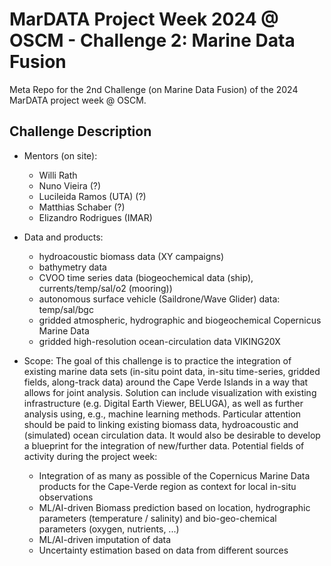 # MarDATA Project Week 2024 @ OSCM - Challenge 2: Marine Data Fusion

Meta Repo for the 2nd Challenge (on Marine Data Fusion) of the 2024 MarDATA project week @ OSCM.

## Challenge Description

 - Mentors (on site):
   - Willi Rath
   - Nuno Vieira (?)
   - Lucileida Ramos (UTA) (?)
   - Matthias Schaber (?)
   - Elizandro Rodrigues (IMAR)

- Data and products:
  - hydroacoustic biomass data (XY campaigns)
  - bathymetry data
  - CVOO time series data (biogeochemical data (ship), currents/temp/sal/o2 (mooring))
  - autonomous surface vehicle (Saildrone/Wave Glider) data: temp/sal/bgc
  - gridded atmospheric, hydrographic and biogeochemical Copernicus Marine Data
  - gridded high-resolution ocean-circulation data VIKING20X
 
- Scope: The goal of this challenge is to practice the integration of existing marine data sets (in-situ point data, in-situ time-series, gridded fields, along-track data) around the Cape Verde Islands in a way that allows for joint analysis. Solution can include visualization with existing infrastructure (e.g. Digital Earth Viewer, BELUGA), as well as further analysis using, e.g., machine learning methods. Particular attention should be paid to linking existing biomass data, hydroacoustic and (simulated) ocean circulation data. It would also be desirable to develop a blueprint for the integration of new/further data.
Potential fields of activity during the project week:
  - Integration of as many as possible of the Copernicus Marine Data products for the Cape-Verde region as context for local in-situ observations
  - ML/AI-driven Biomass prediction based on location, hydrographic parameters (temperature / salinity) and bio-geo-chemical parameters (oxygen, nutrients, ...)
  - ML/AI-driven imputation of data
  - Uncertainty estimation based on data from different sources
